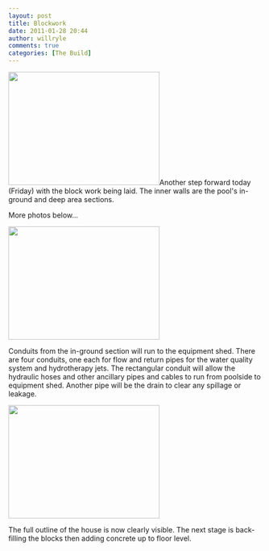 ```yaml
---
layout: post
title: Blockwork
date: 2011-01-28 20:44
author: willryle
comments: true
categories: [The Build]
---
```

<a href="http://willryle.files.wordpress.com/2011/01/above-ground-007.jpg"><img class="alignleft size-medium wp-image-299" title="Above Ground 007" src="http://willryle.files.wordpress.com/2011/01/above-ground-007.jpg?w=300" alt="" width="300" height="225" /></a>Another step forward today (Friday) with the block work being laid. The inner walls are the pool's in-ground and deep area sections.

More photos below...

<!--more-->

<a href="http://willryle.files.wordpress.com/2011/01/above-ground-015.jpg"><img class="alignleft size-medium wp-image-300" title="Above Ground 015" src="http://willryle.files.wordpress.com/2011/01/above-ground-015.jpg?w=300" alt="" width="300" height="225" /></a>

Conduits from the in-ground section will run to the equipment shed. There are four conduits, one each for flow and return pipes for the water quality system and hydrotherapy jets. The rectangular conduit will allow the hydraulic hoses and other ancillary pipes and cables to run from poolside to equipment shed. Another pipe will be the drain to clear any spillage or leakage.

<img class="alignleft size-medium wp-image-301" title="Above Ground 009" src="http://willryle.files.wordpress.com/2011/01/above-ground-009.jpg?w=300" alt="" width="300" height="225" />

The full outline of the house is now clearly visible. The next stage is back-filling the blocks then adding concrete up to floor level.
